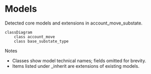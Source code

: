 # Models

Detected core models and extensions in account_move_substate.

```mermaid
classDiagram
    class account_move
    class base_substate_type
```

Notes
- Classes show model technical names; fields omitted for brevity.
- Items listed under _inherit are extensions of existing models.
